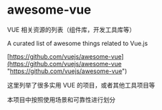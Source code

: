 # awesome-vue

VUE 相关资源的列表（组件库，开发工具库等）

A curated list of awesome things related to Vue.js

[https://github.com/vuejs/awesome-vue](https://github.com/vuejs/awesome-vue "https://github.com/vuejs/awesome-vue")

这里列举了很多实用 VUE 的项目，或者其他工具项目等

本项目中按照使用场景和可靠性进行划分
